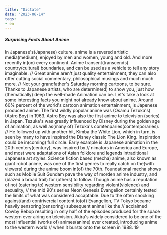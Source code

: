 ```yaml
---
title: "Dictate"
date: "2023-06-14"
tags:
- en
---
```


##### Surprising Facts About Anime
In Japanese's(Japanese) culture, anime is a revered artistic media(medium), enjoyed by men and women, young and old. And more recently in(on) every continent.
Anime transent(transcends) country(cultural) boundaries, and can be used as a vehicle to tell any story imaginable.
// Great anime aren't just quality entertainment, they can also offer cutting social commentary, philosophical musings and much much more.
// Not your grandfather's Saturday morning cartoons, to be sure.
Thanks to Japanese artists, who are determine(d) to show you, just how (thematically) deep the well-made Animation can be.
Let's take a look at some interesting facts you might not already know about anime.
Around 60% percent of the world's cartoon animation entertainment, is Japenese produced anime.
The first wildly popular anime was (Osamu Tezuka's) (Astro Boy) in 1963.
Astro Boy was also the first anime to television (series) in Japan.
Tezuka's was greatly influenced by Disney during the golden age of animation, as well as(many of) Tezuka's comtenparies(contemporaries).
// He followed up with another hit, Kimba the White Lion, which in turn, is seen by many to have inspired the Disney classic The Lion King.
Inspiration could be in(coming) full circle.
Early example is Japanese animation in the 20th centery(century), was inspired by //  nimators in America and Europe, and most were adaptations of Asian folklore and legends intraditional Japanese art styles.
Science fiction based (mecha) anime, also known as giant robot anime, was one of the first genres to really catch on the(with viewers) during the anime boom in(of) the 70th.
Foundational mecha shows such as Mobile Suit Gundam pave the way of morden anime industry, and (blazed a broad trail) for (others) to follow.
Though anime has a reputation of not (catering to) western sensibility regarding violent(violence) and sexuality, // the mid 90's series Neon Genesis Evangelion certainly tested the limits of what was considered accaptable.
Due to the often shocking against(and) contrivercial content to(of) Evangelion, TV Tokyo became heavily sensoring(censoring) subsequent anime like the // acclaimed Cowby Bebop resulting in only half of the episodes produced for the space western ever airing on television.
Akira's widely considered to be one of the most influential (works of) animes(anime) ever created, introducing anime to the western world // when it bursts onto the screen in 1988.
19
